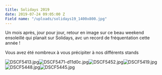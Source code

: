 ```yaml
---
title: Solidays 2019
date: 2019-07-24 09:05:00 Z
Field name: "/uploads/solidays19_1400x800.jpg"
---
```


Un mois après, jour pour jour, retour en image sur ce beau weekend ensoleillé qui planait sur Solidays, avc un record de fréquentation cette année !

Vous avez été nombreux à vous précipiter à nos différents stands 




![DSCF5413.jpg](/uploads/DSCF5413.jpg)![DSCF5471-d11d0c.jpg](/uploads/DSCF5471-d11d0c.jpg)![DSCF5452.jpg](/uploads/DSCF5452.jpg)![DSCF5419.jpg](/uploads/DSCF5419.jpg)![DSCF5448.jpg](/uploads/DSCF5448.jpg)![DSCF5445.jpg](/uploads/DSCF5445.jpg)